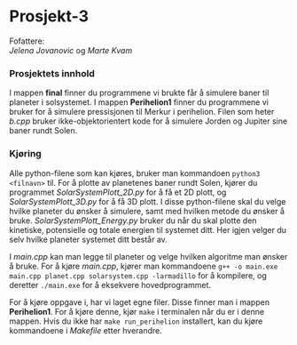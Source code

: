# Prosjekt-3

Fofattere:  
*Jelena Jovanovic* og *Marte Kvam*

### Prosjektets innhold
I mappen **final** finner du programmene vi brukte får å simulere baner til planeter i solsystemet. I mappen **Perihelion1** finner du programmene vi bruker for å simulere pressisjonen til Merkur i perihelion. Filen som heter *b.cpp* bruker ikke-objektorientert kode for å simulere Jorden og Jupiter sine baner rundt Solen.

### Kjøring
Alle python-filene som kan kjøres, bruker man kommandoen ```python3 <filnavn>``` til. For å plotte av planetenes baner rundt Solen, kjører du programmet *SolarSystemPlott_2D.py* for å få et 2D plott, og *SolarSystemPlott_3D.py* for å få 3D plott. I disse python-filene skal du velge hvilke planeter du ønsker å simulere, samt med hvilken metode du ønsker å bruke. *SolarSystemPlott_Energy.py* bruker du når du skal plotte den kinetiske, potensielle og totale energien til systemet ditt. Her igjen velger du selv hvilke planeter systemet ditt består av.

I *main.cpp* kan man legge til planeter og velge hvilken algoritme man ønsker å bruke. For å kjøre *main.cpp*, kjører man kommandoene ```g++ -o main.exe main.cpp planet.cpp solarsystem.cpp -larmadillo``` for å kompilere, og deretter ```./main.exe``` for å eksekvere hovedprogrammet.

For å kjøre oppgave i, har vi laget egne filer. Disse finner man i mappen **Perihelion1**. For å kjøre denne, kjør ```make``` i terminalen når du er i denne mappen. Hvis du ikke har ```make run_perihelion``` installert, kan du kjøre kommandoene i *Makefile* etter hverandre.




